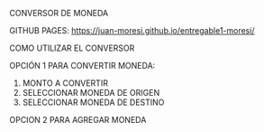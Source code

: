 CONVERSOR DE MONEDA

GITHUB PAGES: https://juan-moresi.github.io/entregable1-moresi/


COMO UTILIZAR EL CONVERSOR

OPCIÓN 1 PARA CONVERTIR MONEDA:

1. MONTO A CONVERTIR
2. SELECCIONAR MONEDA DE ORIGEN
3. SELECCIONAR MONEDA DE DESTINO

OPCION 2 PARA AGREGAR MONEDA
